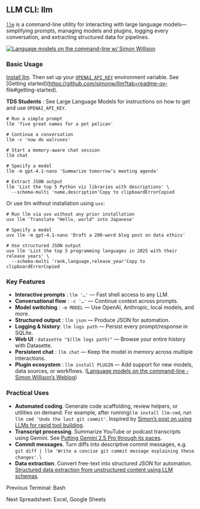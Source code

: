 ## LLM CLI: llm

[`llm`](https://pypi.org/project/llm) is a command-line utility for
interacting with large language models—simplifying prompts, managing models
and plugins, logging every conversation, and extracting structured data for
pipelines.

[![Language models on the command-line w/ Simon
Willison](https://i.ytimg.com/vi_webp/QUXQNi6jQ30/sddefault.webp)](https://youtu.be/QUXQNi6jQ30?t=100)

### Basic Usage

[Install llm](https://github.com/simonw/llm#installation). Then set up your
[`OPENAI_API_KEY`](https://platform.openai.com/api-keys) environment variable.
See [Getting started](https://github.com/simonw/llm?tab=readme-ov-
file#getting-started).

**TDS Students** : See Large Language Models for instructions on how to get
and use `OPENAI_API_KEY`.

    
    
    # Run a simple prompt
    llm 'five great names for a pet pelican'
    
    # Continue a conversation
    llm -c 'now do walruses'
    
    # Start a memory-aware chat session
    llm chat
    
    # Specify a model
    llm -m gpt-4.1-nano 'Summarize tomorrow’s meeting agenda'
    
    # Extract JSON output
    llm 'List the top 5 Python viz libraries with descriptions' \
      --schema-multi 'name,description'Copy to clipboardErrorCopied

Or use llm without installation using `uvx`:

    
    
    # Run llm via uvx without any prior installation
    uvx llm 'Translate "Hello, world" into Japanese'
    
    # Specify a model
    uvx llm -m gpt-4.1-nano 'Draft a 200-word blog post on data ethics'
    
    # Use structured JSON output
    uvx llm 'List the top 5 programming languages in 2025 with their release years' \
      --schema-multi 'rank,language,release_year'Copy to clipboardErrorCopied

### Key Features

  * **Interactive prompts** : `llm '…'` — Fast shell access to any LLM.
  * **Conversational flow** : `-c '…'` — Continue context across prompts.
  * **Model switching** : `-m MODEL` — Use OpenAI, Anthropic, local models, and more.
  * **Structured output** : `llm json` — Produce JSON for automation.
  * **Logging & history**: `llm logs path` — Persist every prompt/response in SQLite.
  * **Web UI** : `datasette "$(llm logs path)"` — Browse your entire history with Datasette.
  * **Persistent chat** : `llm chat` — Keep the model in memory across multiple interactions.
  * **Plugin ecosystem** : `llm install PLUGIN` — Add support for new models, data sources, or workflows. ([Language models on the command-line - Simon Willison’s Weblog](https://simonwillison.net/2024/Jun/17/cli-language-models/?utm_source=chatgpt.com))

### Practical Uses

  * **Automated coding**. Generate code scaffolding, review helpers, or utilities on demand. For example, after running`llm install llm-cmd`, run `llm cmd 'Undo the last git commit'`. Inspired by [Simon’s post on using LLMs for rapid tool building](https://simonwillison.net/2025/Mar/11/using-llms-for-code/).
  * **Transcript processing**. Summarize YouTube or podcast transcripts using Gemini. See [Putting Gemini 2.5 Pro through its paces](https://www.macstories.net/mac/llm-youtube-transcripts-with-claude-and-gemini-in-shortcuts/).
  * **Commit messages**. Turn diffs into descriptive commit messages, e.g. `git diff | llm 'Write a concise git commit message explaining these changes'`. \
  * **Data extraction**. Convert free-text into structured JSON for automation. [Structured data extraction from unstructured content using LLM schemas](https://simonwillison.net/2025/Feb/28/llm-schemas/).

Previous Terminal: Bash

Next Spreadsheet: Excel, Google Sheets

